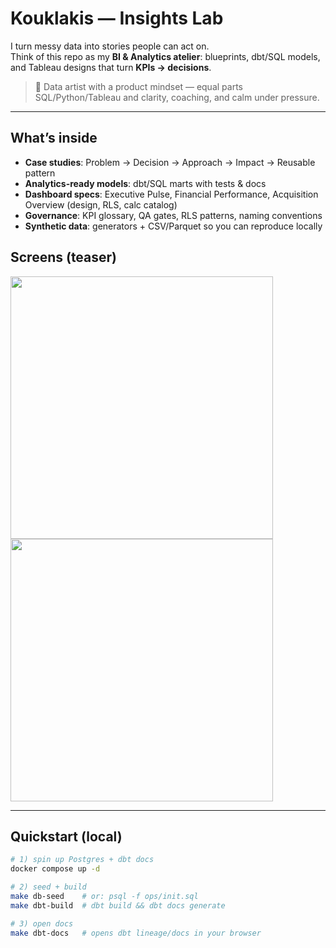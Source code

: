 # Kouklakis — Insights Lab

I turn messy data into stories people can act on.  
Think of this repo as my **BI & Analytics atelier**: blueprints, dbt/SQL models, and Tableau designs that turn **KPIs → decisions**.

> 🎨 Data artist with a product mindset — equal parts SQL/Python/Tableau and clarity, coaching, and calm under pressure.

---

## What’s inside
- **Case studies**: Problem → Decision → Approach → Impact → Reusable pattern
- **Analytics-ready models**: dbt/SQL marts with tests & docs
- **Dashboard specs**: Executive Pulse, Financial Performance, Acquisition Overview (design, RLS, calc catalog)
- **Governance**: KPI glossary, QA gates, RLS patterns, naming conventions
- **Synthetic data**: generators + CSV/Parquet so you can reproduce locally

## Screens (teaser)
<img src="assets/exec_pulse.png" width="420"> <img src="assets/financial_perf.png" width="420">

---

## Quickstart (local)
```bash
# 1) spin up Postgres + dbt docs
docker compose up -d

# 2) seed + build
make db-seed    # or: psql -f ops/init.sql
make dbt-build  # dbt build && dbt docs generate

# 3) open docs
make dbt-docs   # opens dbt lineage/docs in your browser
